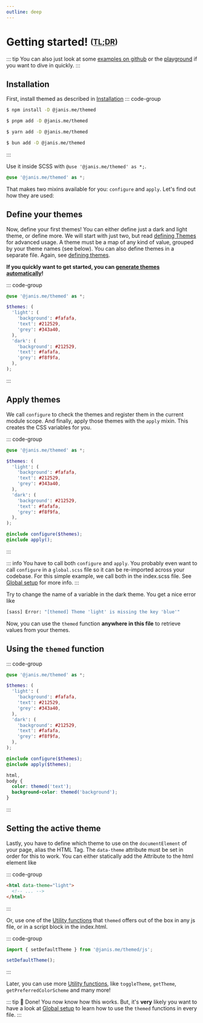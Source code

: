 ```yaml
---
outline: deep
---
```


# Getting started! <sub><sup>([TL;DR](#using-the-themed-function))</sup></sub>

::: tip
You can also just look at some [examples on github](https://github.com/janis-me/themed/tree/main/examples) or the [playground](https://themed-playground.janis.me) if you want to dive in quickly.
:::

## Installation

First, install themed as described in [Installation](/guide/installation)
::: code-group

```sh [npm]
$ npm install -D @janis.me/themed
```

```sh [pnpm]
$ pnpm add -D @janis.me/themed
```

```sh [yarn]
$ yarn add -D @janis.me/themed
```

```sh [bun]
$ bun add -D @janis.me/themed
```

:::

Use it inside SCSS with `@use '@janis.me/themed' as *;`.

```scss [style.scss] {1}
@use '@janis.me/themed' as *;
```

That makes two mixins available for you: `configure` and `apply`. Let's find out how they are used:

## Define your themes

Now, define your first themes! You can either define just a dark and light theme, or define more. We will start with just two, but read [defining Themes](/guide/defining-themes) for advanced usage. A theme must be a map of any kind of value, grouped by your theme names (see below). You can also define themes in a separate file. Again, see [defining themes](/guide/defining-themes).

**If you quickly want to get started, you can [generate themes automatically](/guide/generators)!**

::: code-group

```scss [style.scss] {3-18}
@use '@janis.me/themed' as *;

$themes: (
  'light': (
    'background': #fafafa,
    'text': #212529,
    'grey': #343a40,
  ),
  'dark': (
    'background': #212529,
    'text': #fafafa,
    'grey': #f8f9fa,
  ),
);
```

:::

## Apply themes

We call `configure` to check the themes and register them in the current module scope.
And finally, apply those themes with the `apply` mixin. This creates the CSS variables for you.

::: code-group

```scss [style.scss] {16-18}
@use '@janis.me/themed' as *;

$themes: (
  'light': (
    'background': #fafafa,
    'text': #212529,
    'grey': #343a40,
  ),
  'dark': (
    'background': #212529,
    'text': #fafafa,
    'grey': #f8f9fa,
  ),
);

@include configure($themes);
@include apply();
```

:::

::: info
You have to call both `configure` and `apply`. You probably even want to call `configure` in a `global.scss` file so it can be re-imported across your codebase.
For this simple example, we call both in the index.scss file. See [Global setup](/guide/global-setup) for more info.
:::

Try to change the name of a variable in the dark theme. You get a nice error like

```sh
[sass] Error: "[themed] Theme 'light' is missing the key 'blue'"
```

Now, you can use the `themed` function **anywhere in this file** to retrieve values from your themes.

## Using the `themed` function

::: code-group

```scss [style.scss] {19-23}
@use '@janis.me/themed' as *;

$themes: (
  'light': (
    'background': #fafafa,
    'text': #212529,
    'grey': #343a40,
  ),
  'dark': (
    'background': #212529,
    'text': #fafafa,
    'grey': #f8f9fa,
  ),
);

@include configure($themes);
@include apply($themes);

html,
body {
  color: themed('text');
  background-color: themed('background');
}
```

:::

## Setting the active theme

Lastly, you have to define which theme to use on the `documentElement` of your page, alias the HTML Tag. The `data-theme` attribute must be set in order for this to work.
You can either statically add the Attribute to the html element like

::: code-group

```html [index.html] {1}
<html data-theme="light">
  <!-- ... -->
</html>
```

:::

Or, use one of the [Utility functions](/guide/utility-functions) that `themed` offers out of the box in any js file, or in a script block in the index.html.

::: code-group

```js [index.js] {1-3}
import { setDefaultTheme } from '@janis.me/themed/js';

setDefaultTheme();
```

:::

Later, you can use more [Utility functions](/guide/utility-functions), like `toggleTheme`, `getTheme`, `getPreferredColorScheme` and many more!

::: tip
:tada: Done! You now know how this works. But, it's **very** likely you want to have a look at [Global setup](/guide/global-setup) to learn how to use the `themed` functions in every file.
:::
